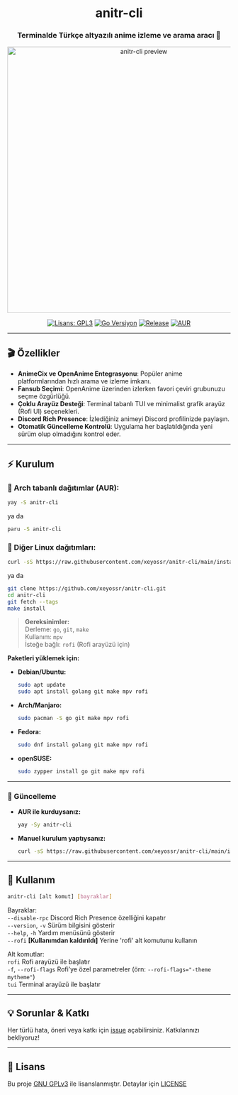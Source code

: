 <div align="center">

<h1>anitr-cli</h1>
<h3>Terminalde Türkçe altyazılı anime izleme ve arama aracı 🚀</h3>

<img src="https://raw.githubusercontent.com/xeyossr/anitr-cli/main/assets/anitr-preview.gif" alt="anitr-cli preview" width="600"/>

<p>
  
[![Lisans: GPL3](https://img.shields.io/github/license/xeyossr/anitr-cli?style=for-the-badge&logo=opensourceinitiative&logoColor=white&label=Lisans)](https://github.com/xeyossr/anitr-cli/blob/main/LICENSE)
[![Go Versiyon](https://img.shields.io/badge/Go-1.24+-blue?style=for-the-badge&logo=go&logoColor=white)](https://golang.org/dl/)
[![Release](https://img.shields.io/github/v/release/xeyossr/anitr-cli?style=for-the-badge&logo=github&logoColor=white&label=Son%20Sürüm)](https://github.com/xeyossr/anitr-cli/releases/latest)
[![AUR](https://img.shields.io/aur/version/anitr-cli?style=for-the-badge&logo=archlinux&logoColor=white&label=AUR)](https://aur.archlinux.org/packages/anitr-cli)
    
</p>

</div>

---

## 🎬 Özellikler

- **AnimeCix ve OpenAnime Entegrasyonu**: Popüler anime platformlarından hızlı arama ve izleme imkanı.
- **Fansub Seçimi**: OpenAnime üzerinden izlerken favori çeviri grubunuzu seçme özgürlüğü.
- **Çoklu Arayüz Desteği**: Terminal tabanlı TUI ve minimalist grafik arayüz (Rofi UI) seçenekleri.
- **Discord Rich Presence**: İzlediğiniz animeyi Discord profilinizde paylaşın.
- **Otomatik Güncelleme Kontrolü**: Uygulama her başlatıldığında yeni sürüm olup olmadığını kontrol eder.

---

## ⚡ Kurulum

### 🐧 Arch tabanlı dağıtımlar (AUR):

```bash
yay -S anitr-cli
```
ya da
```bash
paru -S anitr-cli
```

### 🐧 Diğer Linux dağıtımları:

```bash
curl -sS https://raw.githubusercontent.com/xeyossr/anitr-cli/main/install.sh | bash
```
ya da
```bash
git clone https://github.com/xeyossr/anitr-cli.git
cd anitr-cli  
git fetch --tags
make install
```

> **Gereksinimler:**  
> Derleme: `go`, `git`, `make`  
> Kullanım: `mpv`  
> İsteğe bağlı: `rofi` (Rofi arayüzü için)

**Paketleri yüklemek için:**

- **Debian/Ubuntu:**
  ```bash
  sudo apt update
  sudo apt install golang git make mpv rofi
  ```
- **Arch/Manjaro:**
  ```bash
  sudo pacman -S go git make mpv rofi
  ```
- **Fedora:**
  ```bash
  sudo dnf install golang git make mpv rofi
  ```
- **openSUSE:**
  ```bash
  sudo zypper install go git make mpv rofi
  ```

---

### 🔄 Güncelleme

- **AUR ile kurduysanız:**
  ```bash
  yay -Sy anitr-cli
  ```
- **Manuel kurulum yaptıysanız:**  
  ```bash
  curl -sS https://raw.githubusercontent.com/xeyossr/anitr-cli/main/install.sh | bash
  ```

---

## 🚀 Kullanım

```bash
anitr-cli [alt komut] [bayraklar]
```

Bayraklar:   
  `--disable-rpc`         Discord Rich Presence özelliğini kapatır   
  `--version`, `-v`       Sürüm bilgisini gösterir   
  `--help`, `-h`          Yardım menüsünü gösterir   
  `--rofi`                **[Kullanımdan kaldırıldı]** Yerine 'rofi' alt komutunu kullanın   

Alt komutlar:   
  `rofi`                  Rofi arayüzü ile başlatır   
    `-f`, `--rofi-flags`  Rofi’ye özel parametreler (örn: `--rofi-flags="-theme mytheme"`)   
  `tui`                   Terminal arayüzü ile başlatır   

---

## 💡 Sorunlar & Katkı

Her türlü hata, öneri veya katkı için [issue](https://github.com/xeyossr/anitr-cli/issues) açabilirsiniz. Katkılarınızı bekliyoruz!

---

## 📜 Lisans

Bu proje [GNU GPLv3](https://www.gnu.org/licenses/gpl-3.0.en.html) ile lisanslanmıştır. Detaylar için [LICENSE](LICENSE)
